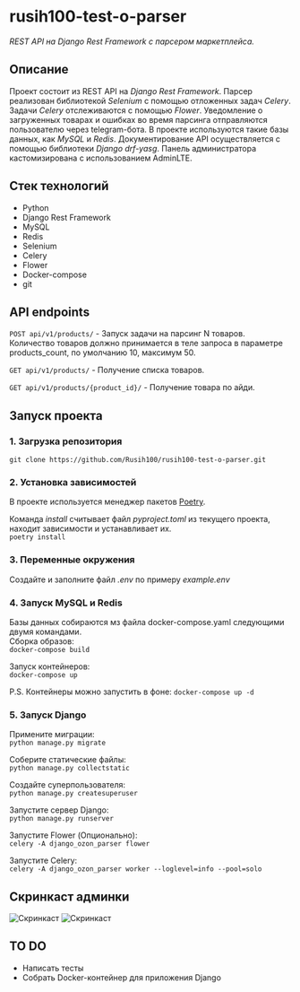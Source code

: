 # rusih100-test-o-parser   
_REST API на Django Rest Framework с парсером маркетплейса._

## Описание   
Проект состоит из REST API на _Django Rest Framework_. Парсер реализован библиотекой _Selenium_ с помощью отложенных задач _Celery_. Задачи _Celery_ отслеживаются с помощью _Flower_.  Уведомление о загруженных товарах и ошибках во время парсинга отправляются пользователю через telegram-бота. В проекте используются такие базы данных, как _MySQL_ и _Redis_. Документирование API осуществляется с помощью библиотеки _Django drf-yasg_. Панель администратора  кастомизирована с использованием AdminLTE. 

## Стек технологий
- Python
- Django Rest Framework
- MySQL
- Redis
- Selenium
- Celery
- Flower
- Docker-compose
- git

## API endpoints
`POST api/v1/products/` - Запуск задачи на парсинг N товаров. Количество товаров должно принимается в теле запроса в параметре products_count, по умолчанию 10, максимум 50.   
   
`GET api/v1/products/` - Получение списка товаров.   
   
`GET api/v1/products/{product_id}/` - Получение товара по айди.

## Запуск проекта

### 1. Загрузка репозитория
```git clone https://github.com/Rusih100/rusih100-test-o-parser.git```

### 2. Установка зависимостей
В проекте используется менеджер пакетов [Poetry](https://python-poetry.org/docs/).   

Команда _install_ считывает файл _pyproject.toml_ из текущего проекта, находит зависимости и устанавливает их.    
```poetry install```

### 3. Переменные окружения
Создайте и заполните файл _.env_ по примеру _example.env_

### 4. Запуск MySQL и Redis
Базы данных собираются мз файла docker-compose.yaml следующими двумя командами.   
Сборка образов:  
```docker-compose build```  
    
Запуск контейнеров:   
```docker-compose up```    
   
P.S. Контейнеры можно запустить в фоне:
```docker-compose up -d```   

### 5. Запуск Django  
Примените миграции:  
```python manage.py migrate```  
   
Соберите статические файлы:   
```python manage.py collectstatic```  
    
Создайте суперпользователя:   
```python manage.py createsuperuser```  
   
Запустите сервер Django:    
```python manage.py runserver```  
   
Запустите Flower (Опционально):    
```celery -A django_ozon_parser flower```   

Запустите Celery:  
```celery -A django_ozon_parser worker --loglevel=info --pool=solo```   

## Скринкаст админки
![Скринкаст](https://raw.githubusercontent.com/Rusih100/rusih100-test-o-parser/master/screencast_1.png?token=GHSAT0AAAAAACAJAY3FECVUWZHOD36HONZ4ZGLVWJA)
![Скринкаст](https://raw.githubusercontent.com/Rusih100/rusih100-test-o-parser/master/screencast_2.png?token=GHSAT0AAAAAACAJAY3EW4NM35ANUCPU5TRIZGLVXFA)

## TO DO
- Написать тесты
- Собрать Docker-контейнер для приложения Django
